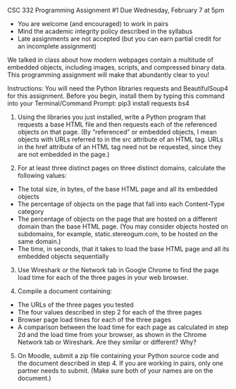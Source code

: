 CSC 332 Programming Assignment #1
Due Wednesday, February 7 at 5pm
- You are welcome (and encouraged) to work in pairs
- Mind the academic integrity policy described in the syllabus
- Late assignments are not accepted (but you can earn partial credit for an incomplete 
assignment)

We talked in class about how modern webpages contain a multitude of embedded objects, 
including images, scripts, and compressed binary data. This programming assignment will make 
that abundantly clear to you!

Instructions:
You will need the Python libraries requests and BeautifulSoup4 for this assignment. 
Before you begin, install them by typing this command into your Terminal/Command Prompt:
pip3 install requests bs4

1. Using the libraries you just installed, write a Python program that requests a base HTML 
file and then requests each of the referenced objects on that page. (By “referenced” or 
embedded objects, I mean objects with URLs referred to in the src attribute of an 
HTML tag. URLs in the href attribute of an HTML tag need not be requested, since 
they are not embedded in the page.)

2. For at least three distinct pages on three distinct domains, calculate the following values:
- The total size, in bytes, of the base HTML page and all its embedded objects
- The percentage of objects on the page that fall into each Content-Type category
-  The percentage of objects on the page that are hosted on a different domain than 
the base HTML page. (You may consider objects hosted on subdomains, for 
example, static.stereogum.com, to be hosted on the same domain.)
- The time, in seconds, that it takes to load the base HTML page and all its 
embedded objects sequentially

3. Use Wireshark or the Network tab in Google Chrome to find the page load time for each 
of the three pages in your web browser.

4. Compile a document containing:
- The URLs of the three pages you tested
- The four values described in step 2 for each of the three pages
- Browser page load times for each of the three pages
- A comparison between the load time for each page as calculated in step 2d and the 
load time from your browser, as shown in the Chrome Network tab or Wireshark. 
Are they similar or different? Why?

5. On Moodle, submit a zip file containing your Python source code and the document 
described in step 4. If you are working in pairs, only one partner needs to submit. (Make sure both of your names are on the document.)
